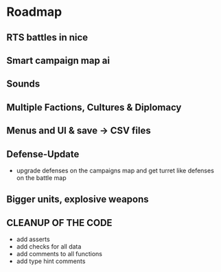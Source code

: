 # Roadmap

## RTS battles in nice

## Smart campaign map ai 

## Sounds 

## Multiple Factions, Cultures & Diplomacy

## Menus and UI & save -> CSV files

## Defense-Update
- upgrade defenses on the campaigns map and get 
  turret like defenses on the battle map

## Bigger units, explosive weapons

## CLEANUP OF THE CODE
- add asserts
- add checks for all data
- add comments to all functions
- add type hint comments


